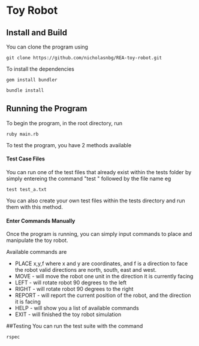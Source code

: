 # Toy Robot

## Install and Build
You can clone the program using

`git clone https://github.com/nicholasnbg/REA-toy-robot.git`

To install the dependencies

`gem install bundler`

`bundle install`

## Running the Program

To begin the program, in the root directory, run 

`ruby main.rb`

To test the program, you have 2 methods available


#### Test Case Files
You can run one of the test files that already exist within the tests folder by simply entereing the command "test " followed by the file name eg

`test test_a.txt`

You can also create your own test files within the tests directory and run them with this method.

#### Enter Commands Manually
Once the program is running, you can simply input commands to place and manipulate the toy robot.

Available commands are 

* PLACE x,y,f where x and y are coordinates, and f is a direction to face the robot valid directions are north, south, east and west.
* MOVE - will move the robot one unit in the direction it is currently facing
* LEFT - will rotate robot 90 degrees to the left
* RIGHT - will rotate robot 90 degrees to the right
* REPORT - will report the current position of the robot, and the direction it is facing
* HELP - will show you a list of available commands
* EXIT - will finished the toy robot simulation


##Testing
You can run the test suite with the command 

`rspec`

